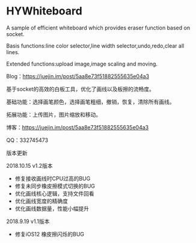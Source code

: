 # HYWhiteboard
A sample of efficient whiteboard which provides eraser function based on socket.

Basis functions:line color selector,line width selector,undo,redo,clear all lines.

Extended functions:upload image,image scaling and moving.

Blog：https://juejin.im/post/5aa8e73f51882555635e04a3


基于socket的高效的白板工具，优化了画线以及板擦的流畅度。

基础功能：选择画笔颜色，选择画笔粗细，撤销，恢复，清除所有画线。

拓展功能：上传图片，图片缩放和移动。

博客：https://juejin.im/post/5aa8e73f51882555635e04a3

QQ：332745473


版本更新

2018.10.15 v1.2版本
- 修复接收画线时CPU过高的BUG
- 修复未同步橡皮擦模式切换的BUG
- 优化画线核心逻辑，支持文件回看
- 优化画线宽度的精确度
- 优化画线数据量，性能小幅提升

2018.9.19 v1.1版本
- 修复iOS12 橡皮擦闪烁的BUG
